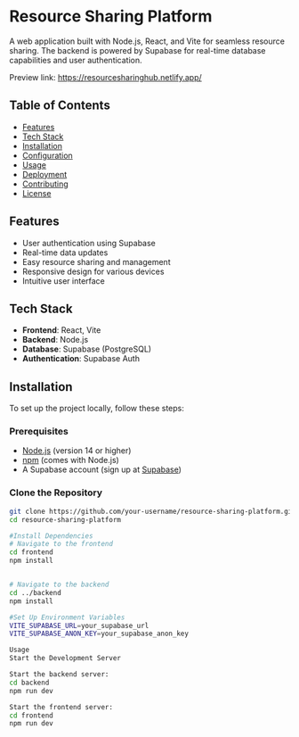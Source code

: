 # Resource Sharing Platform

A web application built with Node.js, React, and Vite for seamless resource sharing. The backend is powered by Supabase for real-time database capabilities and user authentication.

Preview link: https://resourcesharinghub.netlify.app/

## Table of Contents

- [Features](#features)
- [Tech Stack](#tech-stack)
- [Installation](#installation)
- [Configuration](#configuration)
- [Usage](#usage)
- [Deployment](#deployment)
- [Contributing](#contributing)
- [License](#license)

## Features

- User authentication using Supabase
- Real-time data updates
- Easy resource sharing and management
- Responsive design for various devices
- Intuitive user interface

## Tech Stack

- **Frontend**: React, Vite
- **Backend**: Node.js
- **Database**: Supabase (PostgreSQL)
- **Authentication**: Supabase Auth

## Installation

To set up the project locally, follow these steps:

### Prerequisites

- [Node.js](https://nodejs.org/) (version 14 or higher)
- [npm](https://www.npmjs.com/) (comes with Node.js)
- A Supabase account (sign up at [Supabase](https://supabase.io/))

### Clone the Repository

```bash
git clone https://github.com/your-username/resource-sharing-platform.git
cd resource-sharing-platform

#Install Dependencies
# Navigate to the frontend
cd frontend
npm install


# Navigate to the backend
cd ../backend
npm install

#Set Up Environment Variables
VITE_SUPABASE_URL=your_supabase_url
VITE_SUPABASE_ANON_KEY=your_supabase_anon_key

Usage
Start the Development Server

Start the backend server:
cd backend
npm run dev

Start the frontend server:
cd frontend
npm run dev



